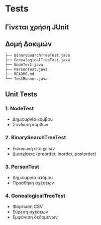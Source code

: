 # Tests

## Γίνεται χρήση JUnit

## Δομή Δοκιμών
``` bash
├── BinarySearchTreeTest.java
├── GenealogicalTreeTest.java
├── NodeTest.java
├── PersonTest.java
├── README.md
└── TestRunner.java
```

## Unit Tests

### 1. NodeTest

- Δημιουργία κόμβου
- Σύνδεση κόμβων

### 2. BinarySearchTreeTest

- Εισαγωγή στοιχείων
- Διασχίσεις (preorder, inorder, postorder)

### 3. PersonTest

- Δημιουργία ατόμου
- Προσθήκη σχέσεων

### 4. GenealogicalTreeTest

- Φόρτωση CSV
- Εύρεση σχέσεων
- Εμφάνιση δεδομένων
